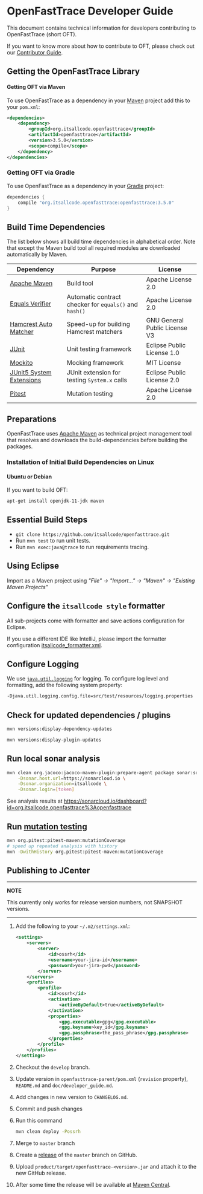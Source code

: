 # OpenFastTrace Developer Guide

This document contains technical information for developers contributing to OpenFastTrace (short OFT).

If you want to know more about how to contribute to OFT, please check out our [Contributor Guide](../CONTRIBUTING.md).

## Getting the OpenFastTrace Library

#### Getting OFT via Maven

To use OpenFastTrace as a dependency in your [Maven](https://maven.apache.org) project add this to your `pom.xml`:

```xml
<dependencies>
    <dependency>
        <groupId>org.itsallcode.openfasttrace</groupId>
        <artifactId>openfasttrace</artifactId>
        <version>3.5.0</version>
        <scope>compile</scope>
    </dependency>
</dependencies>
```

### Getting OFT via Gradle

To use OpenFastTrace as a dependency in your [Gradle](https://gradle.org/) project:

```groovy
dependencies {
    compile "org.itsallcode.openfasttrace:openfasttrace:3.5.0"
}
```

## Build Time Dependencies

The list below shows all build time dependencies in alphabetical order. Note that except the Maven build tool all required modules are downloaded automatically by Maven.

| Dependency                                                                   | Purpose                                                | License                       |
-------------------------------------------------------------------------------|--------------------------------------------------------|--------------------------------
| [Apache Maven](https://maven.apache.org/)                                    | Build tool                                             | Apache License 2.0            |
| [Equals Verifier](https://github.com/jqno/equalsverifier)                    | Automatic contract checker for `equals()` and `hash()` | Apache License 2.0            |
| [Hamcrest Auto Matcher](https://github.com/itsallcode/hamcrest-auto-matcher) | Speed-up for building Hamcrest matchers                | GNU General Public License V3 |
| [JUnit](https://junit.org/junit5)                                            | Unit testing framework                                 | Eclipse Public License 1.0    |
| [Mockito](http://site.mockito.org/)                                          | Mocking framework                                      | MIT License                   |
| [JUnit5 System Extensions](https://github.com/itsallcode/junit5-system-extensions) | JUnit extension for testing `System.x` calls    | Eclipse Public License 2.0     |
| [Pitest](http://pitest.org/)                                                 | Mutation testing                                       | Apache License 2.0            |

## Preparations

OpenFastTrace uses [Apache Maven](https://maven.apache.org) as technical project management tool that resolves and downloads the build-dependencies before building the packages.

### Installation of Initial Build Dependencies on Linux

#### Ubuntu or Debian

If you want to build OFT:

    apt-get install openjdk-11-jdk maven

## Essential Build Steps

* `git clone https://github.com/itsallcode/openfasttrace.git`
* Run `mvn test` to run unit tests.
* Run `mvn exec:java@trace` to run requirements tracing.

## Using Eclipse

Import as a Maven project using *"File" &rarr; "Import..." &rarr; "Maven" &rarr; "Existing Maven Projects"*

## Configure the `itsallcode style` formatter

All sub-projects come with formatter and save actions configuration for Eclipse.

If you use a different IDE like IntelliJ, please import the formatter configuration [itsallcode_formatter.xml](itsallcode_formatter.xml).

## Configure Logging

We use [`java.util.logging`](https://docs.oracle.com/javase/8/docs/technotes/guides/logging/overview.html) for logging. To configure log level and formatting, add the following system property:

```bash
-Djava.util.logging.config.file=src/test/resources/logging.properties
```

## Check for updated dependencies / plugins

```bash
mvn versions:display-dependency-updates
```

```bash
mvn versions:display-plugin-updates
```

## Run local sonar analysis

```bash
mvn clean org.jacoco:jacoco-maven-plugin:prepare-agent package sonar:sonar \
    -Dsonar.host.url=https://sonarcloud.io \
    -Dsonar.organization=itsallcode \
    -Dsonar.login=[token]
```

See analysis results at https://sonarcloud.io/dashboard?id=org.itsallcode.openfasttrace%3Aopenfasttrace

## Run [mutation testing](http://pitest.org)

```bash
mvn org.pitest:pitest-maven:mutationCoverage
# speed up repeated analysis with history
mvn -DwithHistory org.pitest:pitest-maven:mutationCoverage
```

## Publishing to JCenter

---
**NOTE**

This currently only works for release version numbers, not SNAPSHOT versions.

---

1. Add the following to your `~/.m2/settings.xml`:

    ```xml
    <settings>
        <servers>
            <server>
                <id>ossrh</id>
                <username>your-jira-id</username>
                <password>your-jira-pwd</password>
            </server>
        </servers>
        <profiles>
            <profile>
                <id>ossrh</id>
                <activation>
                    <activeByDefault>true</activeByDefault>
                </activation>
                <properties>
                    <gpg.executable>gpg</gpg.executable>
                    <gpg.keyname>key_id</gpg.keyname>
                    <gpg.passphrase>the_pass_phrase</gpg.passphrase>
                </properties>
            </profile>
        </profiles>
    </settings>
    ```

1. Checkout the `develop` branch.
1. Update version in `openfasttrace-parent/pom.xml` (`revision` property), `README.md` and `doc/developer_guide.md`.
1. Add changes in new version to `CHANGELOG.md`.
1. Commit and push changes
1. Run this command

    ```bash
    mvn clean deploy -Possrh
    ```
1. Merge to `master` branch
1. Create a [release](https://github.com/itsallcode/openfasttrace/releases) of the `master` branch on GitHub.
1. Upload `product/target/openfasttrace-<version>.jar` and attach it to the new GitHub release.
1. After some time the release will be available at [Maven Central](https://repo1.maven.org/maven2/org/itsallcode/openfasttrace/openfasttrace/).
